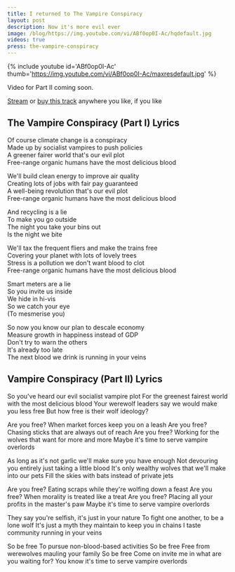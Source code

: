 ```yaml
---
title: I returned to The Vampire Conspiracy
layout: post
description: Now it's more evil ever
image: /blog/https://img.youtube.com/vi/ABf0op0I-Ac/hqdefault.jpg 
videos: true
press: the-vampire-conspiracy
---
```


{% include youtube id='ABf0op0I-Ac' thumb='https://img.youtube.com/vi/ABf0op0I-Ac/maxresdefault.jpg' %}

Video for Part II coming soon.

[Stream](https://olifro.st/stream) or [buy this track](https://olifrost.bandcamp.com) anywhere you like, if you like 



## The Vampire Conspiracy (Part I) Lyrics
Of course climate change is a conspiracy   
Made up by socialist vampires to push policies   
A greener fairer world that's our evil plot   
Free-range organic humans have the most delicious blood   
   
We'll build clean energy to improve air quality   
Creating lots of jobs with fair pay guaranteed   
A well-being revolution that's our evil plot   
Free-range organic humans have the most delicious blood   
   
And recycling is a lie   
To make you go outside   
The night you take your bins out   
Is the night we bite   
   
We'll tax the frequent fliers and make the trains free   
Covering your planet with lots of lovely trees   
Stress is a pollution we don't want blood to clot   
Free-range organic humans have the most delicious blood   
   
Smart meters are a lie   
So you invite us inside   
We hide in hi-vis   
So we catch your eye   
(To mesmerise you)   
   
So now you know our plan to descale economy   
Measure growth in happiness instead of GDP   
Don't try to warn the others   
It's already too late   
The next blood we drink is running in your veins

## Vampire Conspiracy (Part II) Lyrics

So you've heard our evil socialist vampire plot
For the greenest fairest world with the most delicious blood
Your werewolf leaders say we would make you less free
But how free is their wolf ideology?

Are you free?
When market forces keep you on a leash
Are you free?
Chasing sticks that are always out of reach
Are you free?
Working for the wolves that want for more and more
Maybe it's time to serve vampire overlords

As long as it's not garlic we'll make sure you have enough
Not devouring you entirely just taking a little blood
It's only wealthy wolves that we'll make into our pets
Fill the skies with bats instead of private jets

Are you free?
Eating scraps while they're wolfing down a feast
Are you free?
When morality is treated like a treat
Are you free?
Placing all your profits in the master's paw
Maybe it's time to serve vampire overlords

They say you're selfish, it's just in your nature
To fight one another, to be a lone wolf
It's just a myth they maintain to keep you in chains
I taste community running in your veins

So be free
To pursue non-blood-based activities
So be free
Free from werewolves mauling your family
So be free
Come on invite me in what are you waiting for?
You know it's time to serve vampire overlords